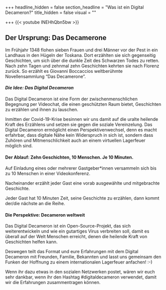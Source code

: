 +++
headline_hidden = false
section_headline = "Was ist ein Digital Decameron?"
title_hidden = false
visual = ""

+++
{{< youtube INEHhQbn5bw >}}

## Der Ursprung: Das Decamerone

Im Frühjahr 1348 flohen sieben Frauen und drei Männer vor der Pest in ein Landhaus in den Hügeln der Toskana. Dort erzählten sie sich gegenseitig Geschichten, um sich über die dunkle Zeit des Schwarzen Todes zu retten. Nach zehn Tagen und zehnmal zehn Geschichten kehrten sie nach Florenz zurück. So erzählt es Giovanni Boccaccios weltberühmte Novellensammlung “Das Decamerone”.

#### _Die Idee: Das Digital Decameron_

Das Digital Decameron ist eine Form der zwischenmenschlichen Begegnung per Videochat, die einen geschützten Raum bietet, Geschichten zu erzählen und ihnen zu lauschen.

Inmitten der Covid-19-Krise besinnen wir uns damit auf die uralte heilende Kraft des Erzählens und setzen sie gegen die soziale Vereinzelung. Das Digital Decameron ermöglicht einen Perspektivenwechsel, denn es macht erfahrbar, dass digitale Nähe kein Widerspruch in sich ist, sondern dass Zuhören und Mitmenschlichkeit auch an einem virtuellen Lagerfeuer möglich sind.

#### Der Ablauf: Zehn Geschichten, 10 Menschen. Je 10 Minuten.

Auf Einladung eines oder mehrerer Gastgeber*innen versammeln sich bis zu 10 Menschen in einer Videokonferenz.

Nacheinander erzählt jeder Gast eine vorab ausgewählte und mitgebrachte Geschichte.

Jeder Gast hat 10 Minuten Zeit, seine Geschichte zu erzählen, dann kommt der/die nächste an die Reihe.

#### Die Perspektive: Decameron weltweit

Das Digital Decameron ist ein Open-Source-Projekt, das sich weiterentwickeln und wie ein gutartiges Virus verbreiten soll, damit es überall auf der Welt Menschen erreicht, denen die heilende Kraft von Geschichten helfen kann.

Deswegen teilt das Format und eure Erfahrungen mit dem Digital Decameron mit Freunden, Familie, Bekannten und lasst uns gemeinsam den Funken der Hoffnung zu einem internationalen Lagerfeuer anfachen! :-)

Wenn ihr dazu etwas in den sozialen Netzwerken postet, wären wir euch sehr dankbar, wenn ihr den Hashtag #digitaldecameron verwendet, damit wir die Erfahrungen zusammentragen können.